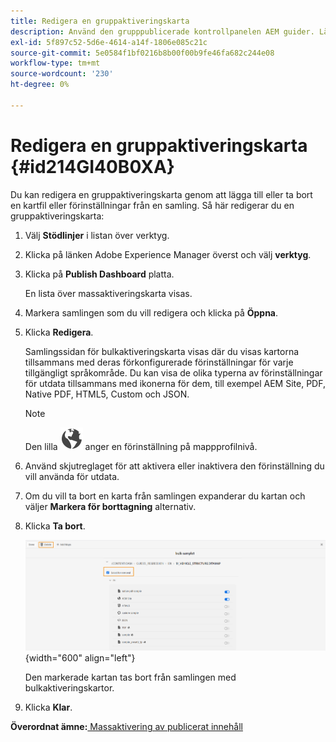 ```yaml
---
title: Redigera en gruppaktiveringskarta
description: Använd den grupppublicerade kontrollpanelen AEM guider. Lär dig hur du redigerar en gruppaktiveringskarta genom att lägga till eller ta bort kartfiler.
exl-id: 5f897c52-5d6e-4614-a14f-1806e085c21c
source-git-commit: 5e0584f1bf0216b8b00f00b9fe46fa682c244e08
workflow-type: tm+mt
source-wordcount: '230'
ht-degree: 0%

---
```


# Redigera en gruppaktiveringskarta {#id214GI40B0XA}

Du kan redigera en gruppaktiveringskarta genom att lägga till eller ta bort en kartfil eller förinställningar från en samling. Så här redigerar du en gruppaktiveringskarta:

1. Välj **Stödlinjer** i listan över verktyg.

1. Klicka på länken Adobe Experience Manager överst och välj **verktyg**.

1. Klicka på **Publish Dashboard** platta.

   En lista över massaktiveringskarta visas.

1. Markera samlingen som du vill redigera och klicka på **Öppna**.

1. Klicka **Redigera**.

   Samlingssidan för bulkaktiveringskarta visas där du visas kartorna tillsammans med deras förkonfigurerade förinställningar för varje tillgängligt språkområde.
Du kan visa de olika typerna av förinställningar för utdata tillsammans med ikonerna för dem, till exempel AEM Site, PDF, Native PDF, HTML5, Custom och JSON.

   >[!NOTE]
   >
   > Den lilla ![](images/global-preset-icon.svg) anger en förinställning på mappprofilnivå.


1. Använd skjutreglaget för att aktivera eller inaktivera den förinställning du vill använda för utdata.

1. Om du vill ta bort en karta från samlingen expanderar du kartan och väljer **Markera för borttagning** alternativ.

1. Klicka **Ta bort**.

   ![](images/bulk-activation-delete-map.png){width="600" align="left"}

   Den markerade kartan tas bort från samlingen med bulkaktiveringskartor.

1. Klicka **Klar**.


**Överordnat ämne:**[ Massaktivering av publicerat innehåll](conf-bulk-activation.md)
